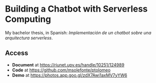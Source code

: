 # Building a Chatbot with Serverless Computing

My bachelor thesis, in Spanish: _Implementación de un chatbot sobre una arquitectura serverless_. 

## Access

* **Document** at https://riunet.upv.es/handle/10251/124989
* **Code** at https://github.com/msolefonte/ptolomeo
* **Demo** at https://photos.app.goo.gl/zdX7Awj1axMV7yYW6

